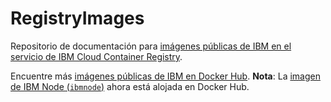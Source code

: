 # RegistryImages

Repositorio de documentación para [imágenes públicas de IBM en el servicio de IBM Cloud Container Registry](https://console.bluemix.net/docs/services/RegistryImages/index.html#ibm_images).

Encuentre más [imágenes públicas de IBM en Docker Hub](https://hub.docker.com/u/ibmcom/). **Nota**: La [imagen de IBM Node (`ibmnode`)](https://hub.docker.com/r/ibmcom/ibmnode/) ahora está alojada en Docker Hub.
